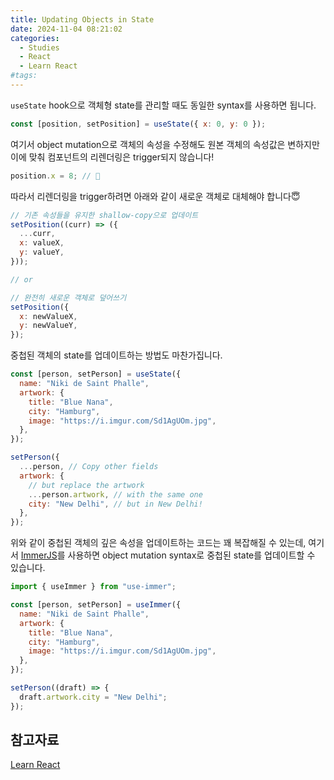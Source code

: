```yaml
---
title: Updating Objects in State
date: 2024-11-04 08:21:02
categories:
  - Studies
  - React
  - Learn React
#tags:
---
```

`useState` hook으로 객체형 state를 관리할 때도 동일한 syntax를 사용하면 됩니다.

```jsx
const [position, setPosition] = useState({ x: 0, y: 0 });
```

여기서 object mutation으로 객체의 속성을 수정해도 원본 객체의 속성값은 변하지만 이에 맞춰 컴포넌트의 리렌더링은 trigger되지 않습니다!

```jsx
position.x = 8; // 🤮
```

따라서 리렌더링을 trigger하려면 아래와 같이 새로운 객체로 대체해야 합니다😇

```jsx
// 기존 속성들을 유지한 shallow-copy으로 업데이트
setPosition((curr) => ({
  ...curr,
  x: valueX,
  y: valueY,
}));

// or

// 완전히 새로운 객체로 덮어쓰기
setPosition({
  x: newValueX,
  y: newValueY,
});
```

중첩된 객체의 state를 업데이트하는 방법도 마찬가집니다.

```jsx
const [person, setPerson] = useState({
  name: "Niki de Saint Phalle",
  artwork: {
    title: "Blue Nana",
    city: "Hamburg",
    image: "https://i.imgur.com/Sd1AgUOm.jpg",
  },
});
```

```jsx
setPerson({
  ...person, // Copy other fields
  artwork: {
    // but replace the artwork
    ...person.artwork, // with the same one
    city: "New Delhi", // but in New Delhi!
  },
});
```

위와 같이 중첩된 객체의 깊은 속성을 업데이트하는 코드는 꽤 복잡해질 수 있는데, 여기서 [ImmerJS](https://github.com/immerjs/use-immer)를 사용하면 object mutation syntax로 중첩된 state를 업데이트할 수 있습니다.

```jsx
import { useImmer } from "use-immer";

const [person, setPerson] = useImmer({
  name: "Niki de Saint Phalle",
  artwork: {
    title: "Blue Nana",
    city: "Hamburg",
    image: "https://i.imgur.com/Sd1AgUOm.jpg",
  },
});

setPerson((draft) => {
  draft.artwork.city = "New Delhi";
});
```

## 참고자료

[Learn React](https://react.dev/learn)